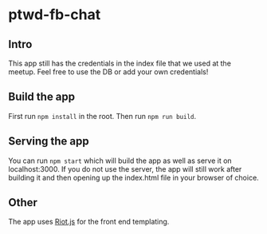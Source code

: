 # ptwd-fb-chat

## Intro
This app still has the credentials in the index file that we used at the meetup. Feel free to use the DB or add your own credentials!

## Build the app
First run `npm install` in the root. Then run `npm run build`. 

## Serving the app
You can run `npm start` which will build the app as well as serve it on localhost:3000. If you do not use the server, the app will still work after building it and then opening up the index.html file in your browser of choice.

## Other
The app uses [Riot.js](http://riotjs.com/guide/) for the front end templating.

